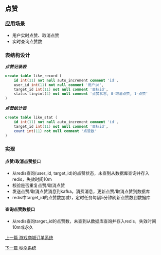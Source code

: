 ## 点赞

### 应用场景

* 用户实时点赞、取消点赞
* 实时查询点赞数

### 表结构设计

***点赞记录表***

```sql
create table like_record (
    id int(11) not null auto_increment comment 'id',
    user_id int(11) not null comment '用户id',
    target_id int(11) not null comment '目标id',
    status tinyint(4) not null comment '点赞状态, 0-取消点赞, 1-点赞'
)
```

***点赞统计表***
```sql
create table like_stat (
    id int(11) not null auto_increment comment 'id',
    target_id int(11) not null comment '目标id',
    count int(11) not null comment '点赞数'
)
```

### 实现

#### 点赞/取消点赞接口

* 从redis查询(user_id, target_id)的点赞状态，未查到从数据库查询并存入redis，失效时间10m
* 校验是否重复点赞/取消点赞
* 发送点赞/取消点赞消息到kafka，消费消息，更新点赞/取消点赞到数据库
* redis中target_id的点赞数加减1，定时任务每隔5分钟刷新点赞数到数据库

#### 查询点赞数接口

* 从redis查询target_id的点赞数，未查到从数据库查询并存入redis，失效时间10m或永久


[上一篇 游戏商城订单系统](13-项目经验/游戏商城订单系统.md)

[下一篇 秒杀系统](13-项目经验/秒杀系统.md)
